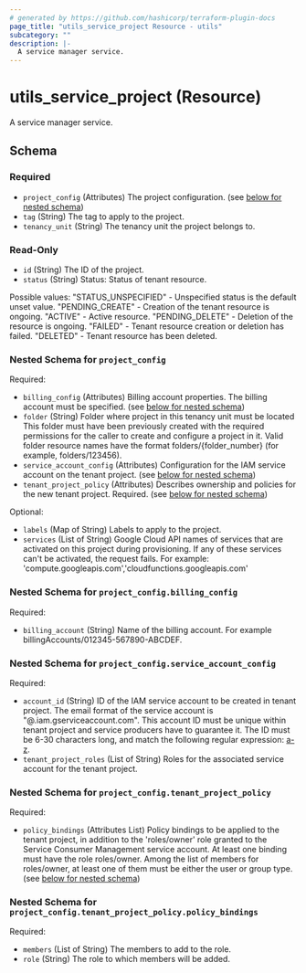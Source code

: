 ```yaml
---
# generated by https://github.com/hashicorp/terraform-plugin-docs
page_title: "utils_service_project Resource - utils"
subcategory: ""
description: |-
  A service manager service.
---
```


# utils_service_project (Resource)

A service manager service.



<!-- schema generated by tfplugindocs -->
## Schema

### Required

- `project_config` (Attributes) The project configuration. (see [below for nested schema](#nestedatt--project_config))
- `tag` (String) The tag to apply to the project.
- `tenancy_unit` (String) The tenancy unit the project belongs to.

### Read-Only

- `id` (String) The ID of the project.
- `status` (String) Status: Status of tenant resource.

Possible values:
  "STATUS_UNSPECIFIED" - Unspecified status is the default unset value.
  "PENDING_CREATE" - Creation of the tenant resource is ongoing.
  "ACTIVE" - Active resource.
  "PENDING_DELETE" - Deletion of the resource is ongoing.
  "FAILED" - Tenant resource creation or deletion has failed.
  "DELETED" - Tenant resource has been deleted.

<a id="nestedatt--project_config"></a>
### Nested Schema for `project_config`

Required:

- `billing_config` (Attributes) Billing account properties. The billing account must be specified. (see [below for nested schema](#nestedatt--project_config--billing_config))
- `folder` (String) Folder where project in this tenancy unit must be located This folder must have been previously created with the required permissions for the caller to create and configure a project in it. Valid folder resource names have the format folders/{folder_number} (for example, folders/123456).
- `service_account_config` (Attributes) Configuration for the IAM service account on the tenant project. (see [below for nested schema](#nestedatt--project_config--service_account_config))
- `tenant_project_policy` (Attributes) Describes ownership and policies for the new tenant project. Required. (see [below for nested schema](#nestedatt--project_config--tenant_project_policy))

Optional:

- `labels` (Map of String) Labels to apply to the project.
- `services` (List of String) Google Cloud API names of services that are activated on this project during provisioning. If any of these services can't be activated, the request fails. For example: 'compute.googleapis.com','cloudfunctions.googleapis.com'

<a id="nestedatt--project_config--billing_config"></a>
### Nested Schema for `project_config.billing_config`

Required:

- `billing_account` (String) Name of the billing account. For example billingAccounts/012345-567890-ABCDEF.


<a id="nestedatt--project_config--service_account_config"></a>
### Nested Schema for `project_config.service_account_config`

Required:

- `account_id` (String) ID of the IAM service account to be created in tenant project. The email format of the service account is "@.iam.gserviceaccount.com". This account ID must be unique within tenant project and service producers have to guarantee it. The ID must be 6-30 characters long, and match the following regular expression: [a-z]([-a-z0-9]*[a-z0-9]).
- `tenant_project_roles` (List of String) Roles for the associated service account for the tenant project.


<a id="nestedatt--project_config--tenant_project_policy"></a>
### Nested Schema for `project_config.tenant_project_policy`

Required:

- `policy_bindings` (Attributes List) Policy bindings to be applied to the tenant project, in addition to the 'roles/owner' role granted to the Service Consumer Management service account. At least one binding must have the role roles/owner. Among the list of members for roles/owner, at least one of them must be either the user or group type. (see [below for nested schema](#nestedatt--project_config--tenant_project_policy--policy_bindings))

<a id="nestedatt--project_config--tenant_project_policy--policy_bindings"></a>
### Nested Schema for `project_config.tenant_project_policy.policy_bindings`

Required:

- `members` (List of String) The members to add to the role.
- `role` (String) The role to which members will be added.
